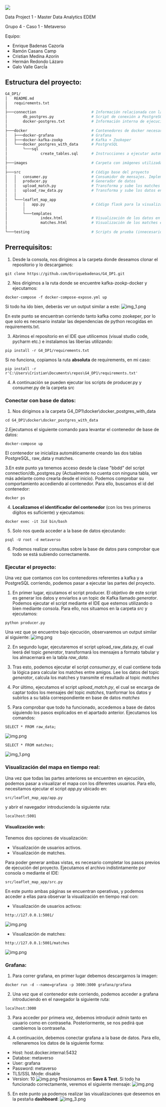 ![](images/readme_logo.jpg)

Data Project 1 - Master Data Analytics EDEM

Grupo 4 - Caso 1 - Metaverso

Equipo:
- Enrique Badenas Cazorla
- Ramón Casans Camp
- Cristian Medina Azorín
- Hermán Redondo Lázaro
- Galo Valle GarcÍa


## Estructura del proyecto:
```bash
G4_DP1/
│   README.md
│   requirements.txt
│           
├───connection                         # Información relacionada con la conexión a base de datos
│       db_postgres.py                 # Script de conexión a PostgreSQL
│       docker-postgres.txt            # Información interna de ejecución
│       
├───docker                             # Contenedores de docker necesarios
│   ├───docker-grafana                 # Grafana
│   ├───docker-kafka-zookp             # Kafka + Zookeper
│   └───docker_postgres_with_data      # PostgreSQL
│       └───sql
│               create_tables.sql      # Instrucciones a ejecutar automáticamente durante la creación del contenedor
│               
├───images                             # Carpeta con imágenes utilizadas en el proyecto
│       
├───src                                # Código base del proyecto
│   │   consumer.py                    # Consumidor de mensajes. Implementa lógica de matches
│   │   producer.py                    # Generador de datos
│   │   upload_match.py                # Transforma y sube los matches a base de datos
│   │   upload_raw_data.py             # Transforma y sube los datos en crudo a base de datos
│   │   
│   └───leaflet_map_app         
│       │   app.py                     # Código flask para la visualización de los mapas
│       │   
│       └───templates
│               index.html             # Visualización de los datos en crudo (usuarios) en tiempo real
│               matches.html           # Visualización de los matches en tiempo real
│                
└───testing                            # Scripts de prueba (innecesario)                   

```


## Prerrequisitos:


1. Desde la consola, nos dirigimos a la carpeta donde deseamos clonar el repositorio y lo descargamos:
```console
git clone https://github.com/Enriquebadenas/G4_DP1.git
```
2. Nos dirigimos a la ruta donde se encuentre kafka-zookp-docker y ejecutamos:
```
docker-compose -f docker-compose-expose.yml up
```
Si todo ha ido bien, deberás ver un output similar a este:
![img_1.png](images/zookeper_running.png)

En este punto se encuentran corriendo tanto kafka como zookeper, por lo que solo es necesario instalar las dependencias de python recogidas en requirements.txt.

3. Abrimos el repositorio en el IDE que utilicemos (visual studio code, pycharm etc.) e instalamos las liberías utilizando:
```
pip install -r G4_DP1/requirements.txt
```
Si no funciona, copiamos la ruta **absoluta** de requirements, en mi caso:
```
pip install -r  r'C:\Users\Cristian\Documents\repos\G4_DP1\requirements.txt'
```
4. A continuación se pueden ejecutar los scripts de producer.py y consumer.py de la carpeta src

### Conectar con base de datos:

1. Nos dirigimos a la carpeta G4_DP1\docker\docker_postgres_with_data
```
cd G4_DP1\docker\docker_postgres_with_data
```

2.Ejecutamos el siguiente comando para levantar el contenedor de base de datos: 
````
docker-compose up
````
El contenedor se inicializa automáticamente creando las dos tablas PostgreSQL, raw_data y matches.

3.En este punto ya tenemos acceso desde la clase "bbdd" del script connection/db_postgres.py (Actualmente no cuenta con ninguna tabla, ver más adelante como crearla desde el inicio). Podemos comprobar su comportamiento accediendo al contenedor. Para ello, buscamos el id del contenedor:
````
docker ps
````
4. **Localizamos el identificador del contenedor** (con los tres primeros dígitos es suficiente) y ejecutamos:
```
docker exec -it 3id bin/bash
```
5. Solo nos queda acceder a la base de datos ejecutando:
```
psql -U root -d metaverso
```
6. Podemos realizar consultas sobre la base de datos para comprobar que todo se está subiendo correctamente.

### Ejecutar el proyecto:

Una vez que contamos con los contenedores referentes a kafka y a PostgreSQL corriendo, podemos pasar a ejecutar las partes del proyecto.

1. En primer lugar, ejcutamos el script producer. El objetivo de este script es generar los datos y enviarlos a un topic de Kafka llamado _generator_. Podemos ejecutar el script mediante el IDE que estemos utilizando o bien mediante consola. Para ello, nos situamos en la carpeta _src_ y ejecutamos:

```
python producer.py
```

Una vez que se encuentre bajo ejecución, observaremos un output similar al siguiente:
![img.png](images/datagenerator.png)

2. En segundo lugar, ejecutaremos el script upload_raw_data.py, el cual leerá del topic _generator_, transformará los mensajes a formato tabular y los almacernará en la tabla _raw_data_.

3. Tras esto, podemos ejecutar el script _consumer.py_, el cual contiene toda la lógica para calcular los matches entre amigos. Lee los datos del topic _generator_, calcula los matches y transmite el resultado al topic _matches_

4. Por último, ejecutamos el script _upload_match.py_, el cual se encarga de captar todos los mensajes del topic _matches_, tranformar los datos y subirlos a su tabla correspondiente en base de datos _matches_

5. Para comprobar que todo ha funcionado, accedemos a base de datos siguiendo los pasos explicados en el apartado anterior. Ejecutamos los comandos:
```
SELECT * FROM raw_data;
```
![img.png](images/raw_data.png)

````
SELECT * FROM matches;
````
![img_1.png](images/matches.png)

### Visualización del mapa en tiempo real:

Una vez que todas las partes anteriores se encuentren en ejecución, podemos pasar a visualizar el mapa con los diferentes usuarios. Para ello, necesitamos ejecutar el script _app.py_ ubicado en:

```
src/leaflet_map_app/app.py
```
y abrir el navegador introduciendo la siguiente ruta:
```
localhost:5001
```
#### Visualización web:
Tenemos dos opciones de visualización: 
* Visualización de usuarios activos.
* Visualización de matches.

Para poder generar ambas vistas, es necesario completar los pasos previos de ejecución del proyecto. Ejecutamos el archivo indistintamente por consola o mediante el IDE:
```
src/leaflet_map_app/src.py
```

En este punto ambas páginas se encuentran operativas, y podemos acceder a ellas para observar la visualización en tiempo real con:

* Visualización de usuarios activos:
```
http://127.0.0.1:5001/
```
![img.png](images/usuarios_activos.png)
* Visualización de matches:
```
http://127.0.0.1:5001/matches
```
![img.png](images/matches_map.png)
### Grafana:
1. Para correr grafana, en primer lugar debemos descargarnos la imagen:
````
docker run -d --name=grafana -p 3000:3000 grafana/grafana
````
2. Una vez que el contenedor este corriendo, podemos acceder a grafana introduciendo en el navegador la siguiente ruta:
```
localhost:3000
```
3. Para acceder por primera vez, debemos introducir _admin_ tanto en usuario como en contraseña. Posteriormente, se nos pedirá que cambiemos la contraseña.

4. A continuación, debemos conectar grafana a la base de datos. Para ello, rellenaremos los datos de la siguiente forma:
* Host:  host.docker.internal:5432
* Databse: metaverso
* User: grafana
* Password: metaverso
* TLS/SSL Mode: disable
* Version: 10
![img.png](images/conexion_grafana.png)
Presionamos en **Save & Test**. Si todo ha funcionado correctamente, veremos el siguiente mensaje:
![img.png](images/connection_ok.png)
5. En este punto ya podemos realizar las visualizaciones que deseemos en la pestaña **dashboard**:
![img_3.png](images/create_dashboard.png)
